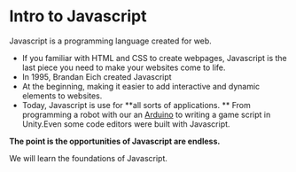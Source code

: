 # Intro to Javascript
Javascript is a programming language created for web.
* If you familiar with HTML and CSS to create webpages, Javascript is the last piece you need to make your websites come to life.
* In 1995, Brandan Eich created Javascript
 * At the beginning, making it easier to add interactive and dynamic elements to websites.
 * Today, Javascript is use for **all sorts of applications. ** From programming a robot with our an [Arduino](http://newsletter.ascc.sinica.edu.tw/news/read_news.php?nid=2782) to writing a game script in Unity.Even some code editors were built with Javascript.
 

**The point is the opportunities of Javascript are endless.**

We will learn the foundations of Javascript.



